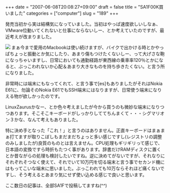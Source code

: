+++
date = "2007-06-08T20:08:27+09:00"
draft = false
title = "SA1F00K買いました"
categories = ["computer"]
slug = "189"
+++

発売当初から実は結構気になっていました。当初はやっぱ速度欲しいしなぁ、VMware位動いてくれないと仕事にならないしー、とか考えていたのですが、最近考えが改まりました。

<img src="/images/2007/06/060807_1113_SA1F00K1.jpg" align="left" />まぁ今まで愛用のMacbookは使い続けますが、バイクで出かける時とかやっぱちょっと振動とか気にしたり、あまり傷もつけたくないしー、って大げさな鞄になっちゃいますし、日常においても通勤経路が東西線の乗車率120％とかになると、ぶっこわれないか心配＆あまり大きなものを持ち歩きたくない。と言う所になりました。

非常時には端末にもなってくれて、と言う事で[es]もありましたがそれはNokia E61に、勿論そのNokia E61でもSSH端末にはなりますが、日常使う端末になりえる物が欲しかったのです。

LinuxZaurusかなー、とか色々考えましたが今から買うのも微妙な端末になりつつあります。そこそこキーボードがしっかりしててちんまくて・・・シグマリオン３かな、なんて考えもありました。

特に決め手となった「これ！」と言うのはありません。正直キーボードはまぁまぁ打てますが取りこぼしもまだまだちょっと多い感じですし(レジストリの調整のみしましたが)良質のものとは言えません。CPU処理もギリギリって感じで、日本語の変換ですら時折もたつく事があります。辞書だけRAMディスクに置くとか昔ながらの処理も検討したいですね。逆に決めてがないですが、それなりにそれぞれそつなく使えて、それでいて10万円を切る端末と言う事でセカンド機にはもってこいな端末に思いました。ぶっこわれても10万ならそれほど痛くないですし、そう考えるとあまり気にせず使い込める感じで良いと思います。

ここ数日の記事は、全部SA1Fで投稿してますね(^^)
